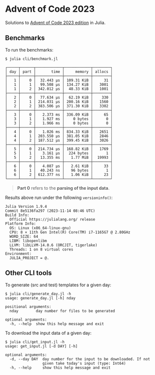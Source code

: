 # Advent of Code 2023

Solutions to [Advent of Code 2023 edition](https://adventofcode.com/2023) in Julia.

## Benchmarks

To run the benchmarks:

    $ julia cli/benchmark.jl

```
┌─────┬──────┬────────────┬────────────┬────────┐
│ day │ part │       time │     memory │ allocs │
├─────┼──────┼────────────┼────────────┼────────┤
│   1 │    0 │  32.443 μs │ 109.31 KiB │     31 │
│   1 │    1 │  99.508 μs │ 134.27 KiB │   3001 │
│   1 │    2 │ 342.012 μs │  48.33 KiB │   1001 │
├─────┼──────┼────────────┼────────────┼────────┤
│   2 │    0 │  77.634 μs │  62.19 KiB │    330 │
│   2 │    1 │ 214.031 μs │ 200.16 KiB │   1560 │
│   2 │    2 │ 383.506 μs │ 371.30 KiB │   3302 │
├─────┼──────┼────────────┼────────────┼────────┤
│   3 │    0 │   2.373 ms │ 336.09 KiB │     65 │
│   3 │    1 │   1.927 ms │    0 bytes │      0 │
│   3 │    2 │   1.966 ms │    0 bytes │      0 │
├─────┼──────┼────────────┼────────────┼────────┤
│   4 │    0 │   1.026 ms │ 834.33 KiB │   2651 │
│   4 │    1 │ 203.550 μs │ 381.05 KiB │   2846 │
│   4 │    2 │ 187.512 μs │ 399.45 KiB │   3026 │
├─────┼──────┼────────────┼────────────┼────────┤
│   5 │    0 │ 214.734 μs │ 168.82 KiB │   1769 │
│   5 │    1 │   3.161 μs │  224 bytes │      1 │
│   5 │    2 │  13.355 ms │   1.77 MiB │  19993 │
├─────┼──────┼────────────┼────────────┼────────┤
│   6 │    0 │   4.087 μs │   2.61 KiB │     33 │
│   6 │    1 │  40.243 ns │   96 bytes │      1 │
│   6 │    2 │ 612.377 ns │   1.06 KiB │     23 │
└─────┴──────┴────────────┴────────────┴────────┘

```

> **Part 0** refers to the **parsing of the input data**.

Results above run under the following `versioninfo()`:
```
Julia Version 1.9.4
Commit 8e5136fa297 (2023-11-14 08:46 UTC)
Build Info:
  Official https://julialang.org/ release
Platform Info:
  OS: Linux (x86_64-linux-gnu)
  CPU: 8 × 11th Gen Intel(R) Core(TM) i7-1165G7 @ 2.80GHz
  WORD_SIZE: 64
  LIBM: libopenlibm
  LLVM: libLLVM-14.0.6 (ORCJIT, tigerlake)
  Threads: 1 on 8 virtual cores
Environment:
  JULIA_PROJECT = @.

```

## Other CLI tools

To generate (src and test) templates for a given day:
```
$ julia cli/generate_day.jl -h
usage: generate_day.jl [-h] nday

positional arguments:
  nday        day number for files to be generated

optional arguments:
  -h, --help  show this help message and exit
```

To download the input data of a given day:
```
$ julia cli/get_input.jl -h
usage: get_input.jl [-d DAY] [-h]

optional arguments:
  -d, --day DAY  day number for the input to be downloaded. If not
                 given take today's input (type: Int64)
  -h, --help     show this help message and exit
```
